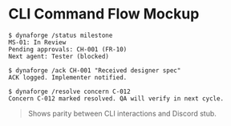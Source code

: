 # CLI Command Flow Mockup

```text
$ dynaforge /status milestone
MS-01: In Review
Pending approvals: CH-001 (FR-10)
Next agent: Tester (blocked)

$ dynaforge /ack CH-001 "Received designer spec"
ACK logged. Implementer notified.

$ dynaforge /resolve concern C-012
Concern C-012 marked resolved. QA will verify in next cycle.
```

> Shows parity between CLI interactions and Discord stub.
